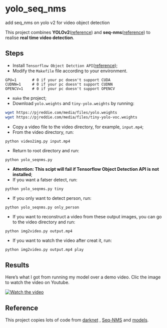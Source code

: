 # yolo_seq_nms
add seq_nms on yolo v2 for video object detection

This project combines **YOLOv2**([reference](https://arxiv.org/abs/1506.02640)) and **seq-nms**([reference](https://arxiv.org/abs/1602.08465)) to realise **real time video detection**.

## Steps

- Install `Tensorflow Object Detction API`([reference](https://github.com/tensorflow/models/blob/master/research/object_detection/g3doc/installation.md));
- Modify the `Makefile` file according to your environment.
```
GPU=1		# 0 if your pc doesn't support CUDA
CUDNN=1		# 0 if your pc doesn't support CUDNN
OPENCV=1	# 0 if your pc doesn't support OPENCV
```
- `make` the project;
- Download `yolo.weights` and `tiny-yolo.weights` by running:
```bash
wget https://pjreddie.com/media/files/yolo.weights
wget https://pjreddie.com/media/files/tiny-yolo-voc.weights
```
- Copy a video file to the video directory, for example, `input.mp4`;
- From the video directory, run:
```bash
python video2img.py input.mp4
```
- Return to root directory and run: 
```
python yolo_seqnms.py
```
- **Attention: This scipt will fail if Tensorflow Object Detection API is not installed**;
- If you want a fatser detect, run:
```
python yolo_seqnms.py tiny
```
- If you only want to detect person, run:
```
python yolo_seqnms.py only_person
```
- If you want to reconstruct a video from these output images, you can go to the video directory and run:
```
python img2video.py output.mp4
```
- If you want to watch the video after creat it, run:
```
python img2video.py output.mp4 play
```

## Results

Here’s what I got from running my model over a demo video. Clic the image to watch the video on Youtube.

[![Watch the video](img/index.jpg)](https://www.youtube.com/watch?v=XC-3qXT0NsY)

## Reference

This project copies lots of code from [darknet](https://github.com/pjreddie/darknet) , [Seq-NMS](https://github.com/lrghust/Seq-NMS) and  [models](https://github.com/tensorflow/models).
